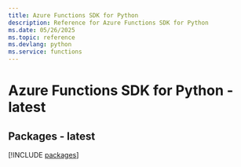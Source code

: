```yaml
---
title: Azure Functions SDK for Python
description: Reference for Azure Functions SDK for Python
ms.date: 05/26/2025
ms.topic: reference
ms.devlang: python
ms.service: functions
---
```

# Azure Functions SDK for Python - latest
## Packages - latest
[!INCLUDE [packages](functions-index.md)]